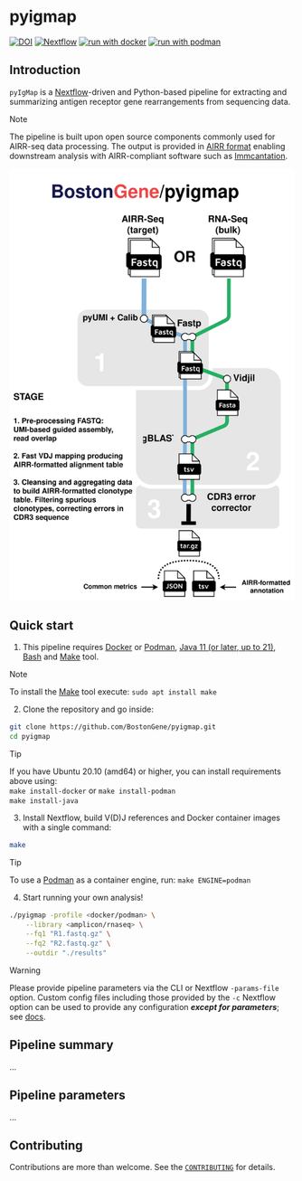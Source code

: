 # pyigmap

[![DOI](https://zenodo.org/badge/DOI/10.5281/zenodo.11103554.svg)](https://doi.org/10.5281/zenodo.11103554)
[![Nextflow](https://img.shields.io/badge/nextflow%20DSL2-%E2%89%A524.04.2-23aa62.svg)](https://www.nextflow.io/)
[![run with docker](https://img.shields.io/badge/run%20with-docker-0db7ed?labelColor=000000&logo=docker)](https://www.docker.com/)
[![run with podman](https://img.shields.io/badge/run%20with-podman-892CA0?labelColo=000000&logo=podman)](https://podman.io/)

## Introduction

`pyIgMap` is a [Nextflow](https://github.com/nextflow-io/nextflow)-driven and Python-based pipeline for extracting and summarizing antigen receptor gene rearrangements from sequencing data.

> [!NOTE]
> The pipeline is built upon open source components commonly used for AIRR-seq data processing. The output is provided in [AIRR format](https://docs.airr-community.org/en/stable/) enabling downstream analysis with AIRR-compliant software such as [Immcantation](https://immcantation.readthedocs.io/en/stable/index.html).

<p align="center">
    <img title="Pyigmap Workflow" src="docs/images/pyigmap_workflow.svg">
</p>

## Quick start

1. This pipeline requires [Docker](https://docs.docker.com/engine/install/) or [Podman](https://podman.io/), [Java 11 (or later, up to 21)](http://www.oracle.com/technetwork/java/javase/downloads/index.html), [Bash](https://www.gnu.org/software/bash/) and [Make](https://www.gnu.org/software/make/) tool.

> [!NOTE]
> To install the [Make](https://www.gnu.org/software/make/) tool execute: ```sudo apt install make```

2. Clone the repository and go inside:

```bash
git clone https://github.com/BostonGene/pyigmap.git
cd pyigmap
```
 
> [!TIP]
> If you have Ubuntu 20.10 (amd64) or higher, you can install requirements above using:  
> ```make install-docker``` or ```make install-podman```  
> ```make install-java```

3. Install Nextflow, build V(D)J references and Docker container images with a single command:

```bash
make
```
> [!TIP]
> To use a [Podman](https://podman.io/) as a container engine, run: ```make ENGINE=podman```

4. Start running your own analysis!

```bash
./pyigmap -profile <docker/podman> \
    --library <amplicon/rnaseq> \
    --fq1 "R1.fastq.gz" \
    --fq2 "R2.fastq.gz" \
    --outdir "./results"
```

> [!WARNING]
> Please provide pipeline parameters via the CLI or Nextflow `-params-file` option. Custom config files including those provided by the `-c` Nextflow option can be used to provide any configuration _**except for parameters**_;
> see [docs](https://nf-co.re/usage/configuration#custom-configuration-files).

## Pipeline summary

...

## Pipeline parameters

...

## Contributing

Contributions are more than welcome. See the [`CONTRIBUTING`](CONTRIBUTING.md) for details.
